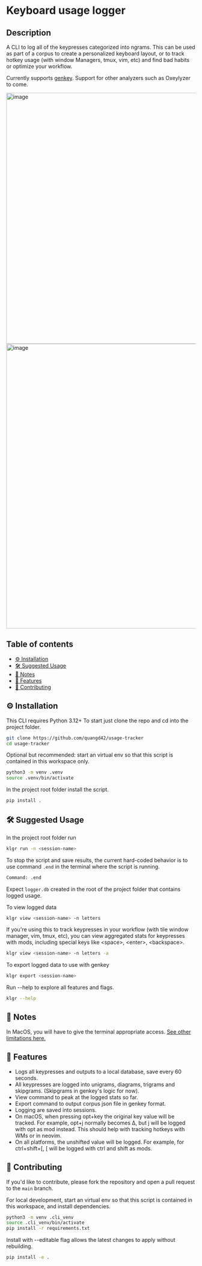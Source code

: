 # Keyboard usage logger

## Description

A CLI to log all of the keypresses categorized into ngrams.
This can be used as part of a corpus to create a personalized keyboard layout,
or to track hotkey usage (with window Managers, tmux, vim, etc) and find bad habits
or optimize your workflow.

Currently supports [genkey](https://github.com/semilin/genkey).
Support for other analyzers such as Oxeylyzer to come.

<img width="667" alt="image" src="https://github.com/user-attachments/assets/1f4fc03b-2ce2-4552-a6af-ff96a2c5a078">
<img width="757" alt="image" src="https://github.com/user-attachments/assets/b1d16057-677f-4e03-acf2-b2dd94193cac">


## Table of contents

<!-- toc -->

- [⚙️ Installation](#%E2%9A%99%EF%B8%8F-installation)
- [🛠️ Suggested Usage](#%F0%9F%9B%A0%EF%B8%8F-suggested-usage)
- [💬 Notes](#%F0%9F%92%AC-notes)
- [🚀 Features](#%F0%9F%9A%80-features)
- [🤝 Contributing](#%F0%9F%A4%9D-contributing)

<!-- tocstop -->

## ⚙️ Installation

This CLI requires Python 3.12+
To start just clone the repo and cd into the project folder.

```sh
git clone https://github.com/quangd42/usage-tracker
cd usage-tracker
```

Optional but recommended:
start an virtual env so that this script is contained in this workspace only.

```sh
python3 -m venv .venv
source .venv/bin/activate
```

In the project root folder install the script.

```sh
pip install .
```

## 🛠️ Suggested Usage

In the project root folder run

```sh
klgr run -n <session-name>
```

To stop the script and save results, the current hard-coded behavior is to
use command `.end` in the terminal where the script is running.

```sh
Command: .end
```

Expect `logger.db` created in the root of the project folder
that contains logged usage.

To view logged data

```sh
klgr view <session-name> -n letters
```

If you're using this to track keypresses in your workflow (with tile window manager,
vim, tmux, etc), you can view aggregated stats for keypresses with mods, including
special keys like \<space\>, \<enter\>, \<backspace\>.

```sh
klgr view <session-name> -n letters -a
```

To export logged data to use with genkey

```sh
klgr export <session-name>
```

Run --help to explore all features and flags.

```sh
klgr --help
```

## 💬 Notes

In MacOS, you will have to give the terminal appropriate access.
[See other limitations here.](https://pynput.readthedocs.io/en/latest/limitations.html)

## 🚀 Features

- Logs all keypresses and outputs to a local database, save every 60 seconds.
- All keypresses are logged into unigrams, diagrams, trigrams and skipgrams.
  (Skipgrams in genkey's logic for now).
- View command to peak at the logged stats so far.
- Export command to output corpus json file in genkey format.
- Logging are saved into sessions.
- On macOS, when pressing opt+key the original key value will be tracked. For example,
  opt+j normally becomes ∆, but j will be logged with opt as mod instead. This
  should help with tracking hotkeys with WMs or in neovim.
- On all platforms, the unshifted value will be logged. For example, for ctrl+shift+\[,
  \[ will be logged with ctrl and shift as mods.

## 🤝 Contributing

If you'd like to contribute, please fork the repository and open a pull request
to the `main` branch.

For local development, start an virtual env so that this script is contained in
this workspace, and install dependencies.

```sh
python3 -m venv .cli_venv
source .cli_venv/bin/activate
pip install -r requirements.txt
```

Install with --editable flag allows the latest changes to apply without rebuilding.

```sh
pip install -e .
```
